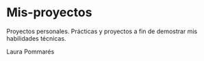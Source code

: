 # Mis-proyectos
Proyectos personales. Prácticas y proyectos a fin de demostrar mis habilidades técnicas.

Laura Pommarés
